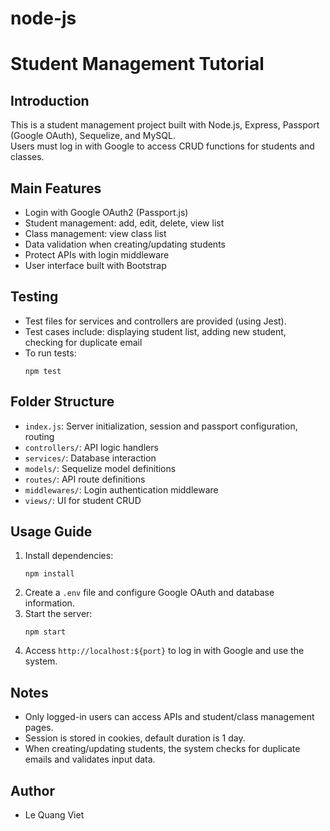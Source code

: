# node-js
# Student Management Tutorial

## Introduction

This is a student management project built with Node.js, Express, Passport (Google OAuth), Sequelize, and MySQL.  
Users must log in with Google to access CRUD functions for students and classes.

## Main Features

- Login with Google OAuth2 (Passport.js)
- Student management: add, edit, delete, view list
- Class management: view class list
- Data validation when creating/updating students
- Protect APIs with login middleware
- User interface built with Bootstrap

## Testing

- Test files for services and controllers are provided (using Jest).
- Test cases include: displaying student list, adding new student, checking for duplicate email
- To run tests:
    ```
    npm test
    ```

## Folder Structure

- `index.js`: Server initialization, session and passport configuration, routing
- `controllers/`: API logic handlers
- `services/`: Database interaction
- `models/`: Sequelize model definitions
- `routes/`: API route definitions
- `middlewares/`: Login authentication middleware
- `views/`: UI for student CRUD

## Usage Guide

1. Install dependencies:
    ```
    npm install
    ```
2. Create a `.env` file and configure Google OAuth and database information.
3. Start the server:
    ```
    npm start
    ```
4. Access `http://localhost:${port}` to log in with Google and use the system.

## Notes

- Only logged-in users can access APIs and student/class management pages.
- Session is stored in cookies, default duration is 1 day.
- When creating/updating students, the system checks for duplicate emails and validates input data.

## Author

- Le Quang Viet